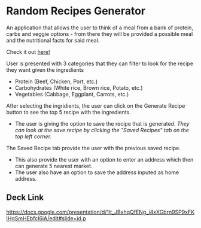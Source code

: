 # Random Recipes Generator

An application that allows the user to think of a meal from a bank of protein, carbs and veggie options - from there they will be provided a possible meal and the nutritional facts for said meal.

Check it out [here!](https://dboivert13.github.io/Random-Recipe-Generator/)

User is presented with 3 categories that they can filter to look for the recipe they want given the ingredients

- Protein (Beef, Chicken, Port, etc.)
- Carbohydrates (White rice, Brown rice, Potato, etc.)
- Vegetables (Cabbage, Eggplant, Carrots, etc.)

After selecting the ingridients, the user can click on the Generate Recipe button to see the top 5 recipe with the ingredients.

- The user is giving the option to save the recipe that is generated.
  _They can look at the save recipe by clicking the "Saved Recipes" tab on the top left corner._

The Saved Recipe tab provide the user with the previous saved recipe.

- This also provide the user with an option to enter an address which then can generate 5 nearest market.
- The user also have an option to save the address inputed as home address.

## Deck Link  
  https://docs.google.com/presentation/d/1lt_JBxhqQfENg_i4xXGbrn9SP9xFKIHgSmHEbfcI6iA/edit#slide=id.p

